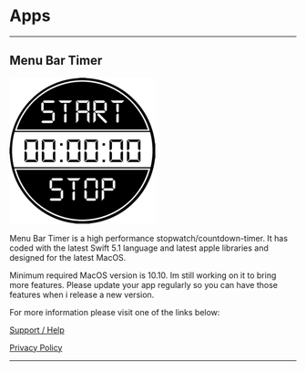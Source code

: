 
# Apps

------------------------------

## Menu Bar Timer

![Menu Bar Timer Icon](/images/menu_bar_timer/menubartimer-icon.png)

Menu Bar Timer is a high performance stopwatch/countdown-timer.
It has coded with the latest Swift 5.1 language and latest apple libraries and designed for the latest MacOS.

Minimum required MacOS version is 10.10.
Im still working on it to bring more features.
Please update your app regularly so you can have those features when i release a new version.

For more information please visit one of the links below:

[Support / Help](/menubartimer-support-help)

[Privacy Policy](/statusbartimer-pirvacy-policy)

-------------------------------

